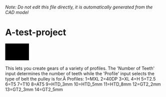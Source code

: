 ###### Note: Do not edit this file directly, it is automatically generated from the CAD model

# A-test-project

![](/project.svg)

This lets you create gears of a variety of profiles. The 'Number of Teeth' input determines the number of teeth while the 'Profile' input selects the type of belt the pulley is for.Â Profiles: 1=MXL 2=40DP 3=XL 4=H 5=T2.5 6=T5 7=T10 8=AT5 9=HTD_3mm 10=HTD_5mm 11=HTD_8mm 12=GT2_2mm 13=GT2_3mm 14=GT2_5mm


